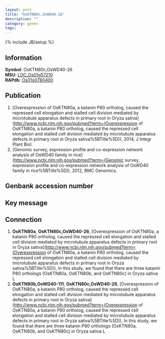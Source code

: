 ```yaml
---
layout: post
title: "OsKTN80c,OsWD40-26"
description: ""
category: genes
tags: 
---
```

{% include JB/setup %}

## Information
__Symbol__: OsKTN80c,OsWD40-26  
__MSU__: [LOC_Os01g57210](http://rice.plantbiology.msu.edu/cgi-bin/ORF_infopage.cgi?orf=LOC_Os01g57210)  
__RAPdb__: [Os01g0780400](http://rapdb.dna.affrc.go.jp/viewer/gbrowse_details/irgsp1?name=Os01g0780400)  

## Publication
1. [Overexpression of OsKTN80a, a katanin P80 ortholog, caused the repressed cell elongation and stalled cell division mediated by microtubule apparatus defects in primary root in Oryza sativa](http://www.ncbi.nlm.nih.gov/pubmed?term=(Overexpression of OsKTN80a, a katanin P80 ortholog, caused the repressed cell elongation and stalled cell division mediated by microtubule apparatus defects in primary root in Oryza sativa%5BTitle%5D)), 2014, J Integr Plant Biol.
2. [Genomic survey, expression profile and co-expression network analysis of OsWD40 family in rice](http://www.ncbi.nlm.nih.gov/pubmed?term=(Genomic survey, expression profile and co-expression network analysis of OsWD40 family in rice%5BTitle%5D)), 2012, BMC Genomics.

## Genbank accession number

## Key message

## Connection
1. __OsKTN80a__, __OsKTN80c,OsWD40-26__, [Overexpression of OsKTN80a, a katanin P80 ortholog, caused the repressed cell elongation and stalled cell division mediated by microtubule apparatus defects in primary root in Oryza sativa](http://www.ncbi.nlm.nih.gov/pubmed?term=(Overexpression of OsKTN80a, a katanin P80 ortholog, caused the repressed cell elongation and stalled cell division mediated by microtubule apparatus defects in primary root in Oryza sativa%5BTitle%5D)),  In this study, we found that there are three katanin P80 orthologs (OsKTN80a, OsKTN80b, and OsKTN80c) in Oryza sativa L
2. __OsKTN80b,OsWD40-111__, __OsKTN80c,OsWD40-26__, [Overexpression of OsKTN80a, a katanin P80 ortholog, caused the repressed cell elongation and stalled cell division mediated by microtubule apparatus defects in primary root in Oryza sativa](http://www.ncbi.nlm.nih.gov/pubmed?term=(Overexpression of OsKTN80a, a katanin P80 ortholog, caused the repressed cell elongation and stalled cell division mediated by microtubule apparatus defects in primary root in Oryza sativa%5BTitle%5D)),  In this study, we found that there are three katanin P80 orthologs (OsKTN80a, OsKTN80b, and OsKTN80c) in Oryza sativa L



